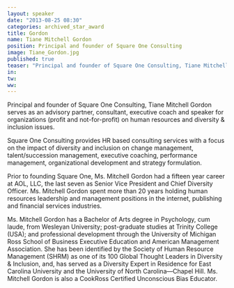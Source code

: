 ```yaml
---
layout: speaker
date: "2013-08-25 08:30"
categories: archived_star_award  
title: Gordon
name: Tiane Mitchell Gordon
position: Principal and founder of Square One Consulting
image: Tiane_Gordon.jpg
published: true
teaser: "Principal and founder of Square One Consulting, Tiane Mitchell Gordon serves as an advisory partner, consultant, executive coach and speaker on human resources and diversity & inclusion issues. "
in:
tw:
ww: 
---
```

Principal and founder of Square One Consulting, Tiane Mitchell Gordon serves as an advisory partner, consultant, executive coach and speaker for organizations (profit and not-for-profit) on human resources and diversity & inclusion issues.

Square One Consulting provides HR based consulting services with a focus on the impact of diversity and inclusion on change management, talent/succession management, executive coaching, performance management, organizational development and strategy formulation.

Prior to founding Square One, Ms. Mitchell Gordon had a fifteen year career at AOL, LLC, the last seven as Senior Vice President and Chief Diversity Officer.  Ms. Mitchell Gordon spent more than 20 years holding human resources leadership and management positions in the internet, publishing and financial services industries.

Ms. Mitchell Gordon has a Bachelor of Arts degree in Psychology, cum laude, from Wesleyan University; post-graduate studies at Trinity College (USA); and professional development through the University of Michigan Ross School of Business Executive Education and American Management Association.  She has been identified by the Society of Human Resource Management (SHRM) as one of its 100 Global Thought Leaders in Diversity & Inclusion, and, has served as a Diversity Expert in Residence for East Carolina University and the University of North Carolina—Chapel Hill.  Ms. Mitchell Gordon is also a CookRoss Certified Unconscious Bias Educator.